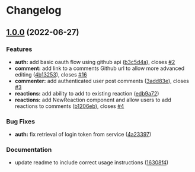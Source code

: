 # Changelog

## [1.0.0](https://github.com/Zyzle/commenter/compare/v0.1.1...v1.0.0) (2022-06-27)


### Features

* **auth:** add basic oauth flow using github api ([b3c5d4a](https://github.com/Zyzle/commenter/commit/b3c5d4a6e65e2b62f3534eea28787d3108ff9004)), closes [#2](https://github.com/Zyzle/commenter/issues/2)
* **comment:** add link to a comments Github url to allow more advanced editing ([4b13253](https://github.com/Zyzle/commenter/commit/4b132533eafac44f03176cb6c4e8f2991d0a9a27)), closes [#16](https://github.com/Zyzle/commenter/issues/16)
* **commenter:** add authenticated user post comments ([3add83e](https://github.com/Zyzle/commenter/commit/3add83e5c1545bbf6efed7d1529b445e381c1e5d)), closes [#3](https://github.com/Zyzle/commenter/issues/3)
* **reactions:** add ability to add to existing reaction ([edb9a72](https://github.com/Zyzle/commenter/commit/edb9a72da05bd7cfdb922455d185c527ca3b933a))
* **reactions:** add NewReaction component and allow users to add reactions to comments ([b1206eb](https://github.com/Zyzle/commenter/commit/b1206eb76763c069c3752350c4a3b0085dedf3a0)), closes [#4](https://github.com/Zyzle/commenter/issues/4)


### Bug Fixes

* **auth:** fix retrieval of login token from service ([4a23397](https://github.com/Zyzle/commenter/commit/4a23397b547cde3dce23808a9d51fc6d6aff85a9))


### Documentation

* update readme to include correct usage instructions ([16308f4](https://github.com/Zyzle/commenter/commit/16308f411914ed8227815a889b204ed6ce4ef8b7))
